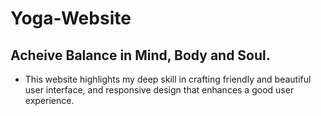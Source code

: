 # Yoga-Website

## Acheive Balance in Mind, Body and Soul.

- This website highlights my deep skill in crafting friendly and beautiful user interface, and responsive design that enhances a good user experience. 
